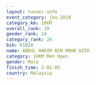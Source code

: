 ```yaml
---
layout: runner-info 
event_category: jbu-2019 
category_km: 16KM  
overall_rank: 29
gender_rank: 24
category_rank: 24
bib: 61028
name: ABDUL HAKIM BIN MOHD UZIR
category: 16KM Men Open
gender: Male
finish_time: 2-02-05
country: Malaysia
---
```

